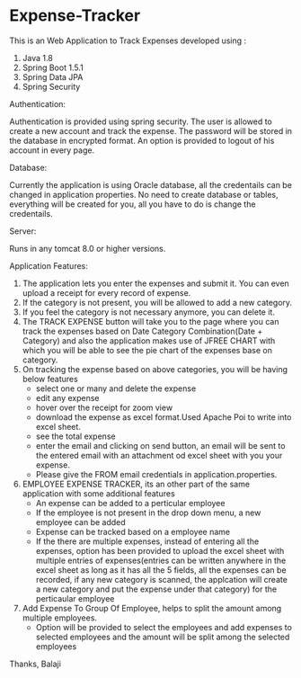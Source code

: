 # Expense-Tracker

This is an Web Application to Track Expenses developed using :

1. Java 1.8
2. Spring Boot 1.5.1
3. Spring Data JPA
4. Spring Security


Authentication:

Authentication is provided using spring security. The user is allowed to create a new account and track the expense. The password will be stored in the database in encrypted format. An option is provided to logout of his account in every page.

Database:

Currently the application is using Oracle database, all the credentails can be changed in application properties. No need to create database or tables, everything will be created for you, all you have to do is change the credentails.

Server:

Runs in any tomcat 8.0 or higher versions.

Application Features:

1. The application lets you enter the expenses and submit it. You can even upload a receipt for every record of expense.
2. If the category is not present, you will be allowed to add a new category.
3. If you feel the category is not necessary anymore, you can delete it.
4. The TRACK EXPENSE button will take you to the page where you can track the expenses based on 
   Date
   Category
   Combination(Date + Category) and also the application makes use of JFREE CHART with which you will be able to see the pie chart of the expenses base on category.
5. On tracking the expense based on above categories, you will be having below features
   - select one or many and delete the expense
   - edit any expense
   - hover over the receipt for zoom view
   - download the expense as excel format.Used Apache Poi to write into excel sheet.
   - see the total expense
   - enter the email and clicking on send button, an email will be sent to the entered email with an attachment od excel sheet with you      your expense.
   - Please give the FROM email credentials in application.properties.
6. EMPLOYEE EXPENSE TRACKER, its an other part of the same application with some additional features
   - An expense can be added to a perticular employee
   - If the employee is not present in the drop down menu, a new employee can be added
   - Expense can be tracked based on a employee name
   - If the there are multiple expenses, instead of entering all the expenses, option has been provided to upload the excel sheet with        multiple entries of expenses(entries can be written anywhere in the excel sheet as long as it has all the 5 fields, all the              expenses can be recorded, if any new category is scanned, the applcation will create a new category and put the expense under that      category) for the perticaular employee
7. Add Expense To Group Of Employee, helps to split the amount among multiple employees.
   - Option will be provided to select the employees and add expenses to selected employees and the amount will be split among the            selected employees
   
Thanks,
Balaji
   
  




